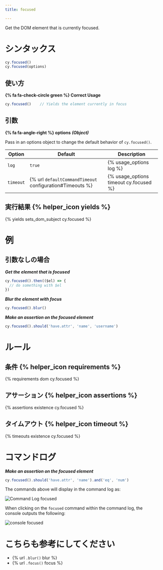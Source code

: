 ```yaml
---
title: focused

---
```


Get the DOM element that is currently focused.

# シンタックス

```javascript
cy.focused()
cy.focused(options)
```

## 使い方

**{% fa fa-check-circle green %} Correct Usage**

```javascript
cy.focused()    // Yields the element currently in focus
```

## 引数

**{% fa fa-angle-right %} options**  ***(Object)***

Pass in an options object to change the default behavior of `cy.focused()`.

Option | Default | Description
--- | --- | ---
`log` | `true` | {% usage_options log %}
`timeout` | {% url `defaultCommandTimeout` configuration#Timeouts %} | {% usage_options timeout cy.focused %}

## 実行結果 {% helper_icon yields %}

{% yields sets_dom_subject cy.focused %}

# 例

## 引数なしの場合

***Get the element that is focused***

```javascript
cy.focused().then(($el) => {
  // do something with $el
})
```

***Blur the element with focus***

```javascript
cy.focused().blur()
```

***Make an assertion on the focused element***

```javascript
cy.focused().should('have.attr', 'name', 'username')
```

# ルール

## 条件 {% helper_icon requirements %}

{% requirements dom cy.focused %}

## アサーション {% helper_icon assertions %}

{% assertions existence cy.focused %}

## タイムアウト {% helper_icon timeout %}

{% timeouts existence cy.focused %}

# コマンドログ

***Make an assertion on the focused element***

```javascript
cy.focused().should('have.attr', 'name').and('eq', 'num')
```

The commands above will display in the command log as:

![Command Log focused](/img/api/focused/make-assertion-about-focused-element.png)

When clicking on the `focused` command within the command log, the console outputs the following:

![console focused](/img/api/focused/currently-focused-element-in-an-input.png)

# こちらも参考にしてください

- {% url `.blur()` blur %}
- {% url `.focus()` focus %}
